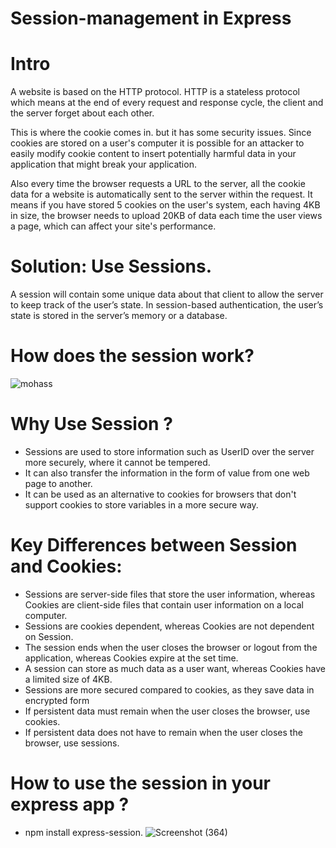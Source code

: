 # Session-management in Express

# Intro 

A website is based on the HTTP protocol. HTTP is a stateless protocol which means at the end of every request and response cycle, the client and the server forget about each other. 

This is where the cookie comes in. but it has some security issues. Since cookies are stored on a user's computer it is possible for an attacker to easily modify cookie content to insert potentially harmful data in your application that might break your application.

Also every time the browser requests a URL to the server, all the cookie data for a website is automatically sent to the server within the request. 
It means if you have stored 5 cookies on the user's system, each having 4KB in size, the browser needs to upload 20KB of data each time the user views a page, which can affect your site's performance.

# Solution: Use Sessions.

 A session will contain some unique data about that client to allow the server to keep track of the user’s state. In session-based authentication, the user’s state is stored in the server’s memory or a database.

# How does the session work? 
![mohass](https://user-images.githubusercontent.com/94321523/187096087-eda0c685-2371-4061-9b7d-bb04ece2a80e.png)


# Why Use Session ?
-	Sessions are used to store information such as UserID over the server more securely, where it cannot be tempered.
-	It can also transfer the information in the form of value from one web page to another.
-	It can be used as an alternative to cookies for browsers that don't support cookies to store variables in a more secure way.


# Key Differences between Session and Cookies: 
-	Sessions are server-side files that store the user information, whereas Cookies are client-side files that contain user information on a local computer.
-	Sessions are cookies dependent, whereas Cookies are not dependent on Session.
-	The session ends when the user closes the browser or logout from the application, whereas Cookies expire at the set time.
-	A session can store as much data as a user want, whereas Cookies have a limited size of 4KB.
-	Sessions are more secured compared to cookies, as they save data in encrypted form
-	If persistent data must remain when the user closes the browser, use cookies.
-	If persistent data does not have to remain when the user closes the browser, use sessions.




# How to use the session in your express app ?
- npm install express-session.
![Screenshot (364)](https://user-images.githubusercontent.com/94321523/187096466-4d984213-a396-4997-9015-9129fcc4817a.png)
 
